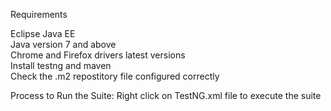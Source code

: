 Requirements  

Eclipse Java EE  
Java version 7 and above  
Chrome and Firefox drivers latest versions  
Install testng and maven  
Check the .m2 repostitory file configured correctly  

Process to Run the Suite: Right click on TestNG.xml file to execute the suite
